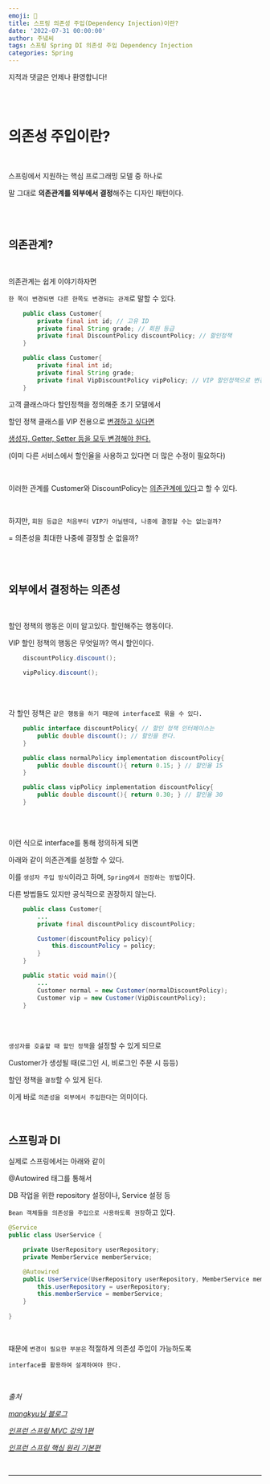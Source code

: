 ```yaml
---
emoji: 🔮
title: 스프링 의존성 주입(Dependency Injection)이란?
date: '2022-07-31 00:00:00'
author: 주녘씨
tags: 스프링 Spring DI 의존성 주입 Dependency Injection
categories: Spring
---
```


지적과 댓글은 언제나 환영합니다!

<br/><br/>

# 의존성 주입이란?

<br/>

스프링에서 지원하는 핵심 프로그래밍 모델 중 하나로

말 그대로 **의존관계를 외부에서 결정**해주는 디자인 패턴이다.


<br/><br/>

## 의존관계?

<br/>

의존관계는 쉽게 이야기하자면

`한 쪽이 변경되면 다른 한쪽도 변경되는 관계`로 말할 수 있다.

```java
    public class Customer{
        private final int id; // 고유 ID
        private final String grade; // 회원 등급
        private final DiscountPolicy discountPolicy; // 할인정책
    }

    public class Customer{
        private final int id;
        private final String grade;
        private final VipDiscountPolicy vipPolicy; // VIP 할인정책으로 변경
    }
```

고객 클래스마다 할인정책을 정의해준 초기 모델에서

할인 정책 클래스를 VIP 전용으로 <u>변경하고 싶다면</u>

<u>생성자, Getter, Setter 등을 모두 변경해야 한다.</u>

(이미 다른 서비스에서 할인율을 사용하고 있다면 더 많은 수정이 필요하다)

<br/>

이러한 관계를 Customer와 DiscountPolicy는 <u>의존관계에 있다</u>고 할 수 있다.

<br/>

하지만, `회원 등급은 처음부터 VIP가 아닐텐데, 나중에 결정할 수는 없는걸까?`

= 의존성을 최대한 나중에 결정할 순 없을까?

<br/><br/>

## 외부에서 결정하는 의존성

<br/>

할인 정책의 행동은 이미 알고있다. 할인해주는 행동이다.

VIP 할인 정책의 행동은 무엇일까? 역시 할인이다.

```java
    discountPolicy.discount();

    vipPolicy.discount();
```

<br/><br/>

각 할인 정책은 `같은 행동을 하기 때문에 interface로 묶을 수 있다.`

```java 
    public interface discountPolicy{ // 할인 정책 인터페이스는
        public double discount(); // 할인을 한다.
    }

    public class normalPolicy implementation discountPolicy{
        public double discount(){ return 0.15; } // 할인율 15
    }

    public class vipPolicy implementation discountPolicy{
        public double discount(){ return 0.30; } // 할인율 30
    }
```

<br/><br/>

이런 식으로 interface를 통해 정의하게 되면

아래와 같이 의존관계를 설정할 수 있다.

이를 `생성자 주입 방식`이라고 하며, `Spring에서 권장하는 방법`이다.

다른 방법들도 있지만 공식적으로 권장하지 않는다.

```java
    public class Customer{
        ...
        private final discountPolicy discountPolicy;

        Customer(discountPolicy policy){
            this.discountPolicy = policy;
        }
    }

    public static void main(){
        ...
        Customer normal = new Customer(normalDiscountPolicy);
        Customer vip = new Customer(VipDiscountPolicy);
    }
```

<br/><br/>

`생성자를 호출할 때 할인 정책`을 설정할 수 있게 되므로

Customer가 생성될 때(로그인 시, 비로그인 주문 시 등등)

할인 정책을 `결정`할 수 있게 된다.

이게 바로 `의존성을 외부에서 주입한다`는 의미이다.

<br/>

## 스프링과 DI

실제로 스프링에서는 아래와 같이 

@Autowired 태그를 통해서 

DB 작업을 위한 repository 설정이나, Service 설정 등

`Bean 객체들을 의존성을 주입으로 사용하도록 권장`하고 있다.

```java
@Service
public class UserService {

    private UserRepository userRepository;
    private MemberService memberService;

    @Autowired
    public UserService(UserRepository userRepository, MemberService memberService) {
        this.userRepository = userRepository;
        this.memberService = memberService;
    }
    
}
```
<br/>

때문에 `변경이 필요한 부분은` 적절하게 의존성 주입이 가능하도록

`interface를 활용하여 설계하여야 한다.`





<br/> 





*출처*

*[mangkyu님 블로그](https://mangkyu.tistory.com/125)*

*[인프런 스프링 MVC 강의 1편](https://www.inflearn.com/course/%EC%8A%A4%ED%94%84%EB%A7%81-mvc-1#)*

*[인프런 스프링 핵심 원리 기본편](https://www.inflearn.com/course/%EC%8A%A4%ED%94%84%EB%A7%81-%ED%95%B5%EC%8B%AC-%EC%9B%90%EB%A6%AC-%EA%B8%B0%EB%B3%B8%ED%8E%B8/)*

<br/>

---


```toc

```